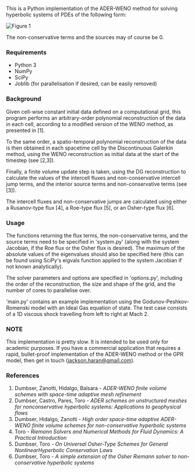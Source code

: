 This is a Python implementation of the ADER-WENO method for solving hyperbolic systems of PDEs of the following form:

![Figure 1](/images/PDEsystem.png)

The non-conservative terms and the sources may of course be 0.

### Requirements

* Python 3
* NumPy
* SciPy
* Joblib (for parallelisation if desired, can be easily removed)

### Background

Given cell-wise constant initial data defined on a computational grid, this program performs an arbitrary-order polynomial reconstruction of the data in each cell, according to a modified version of the WENO method, as presented in [1].

To the same order, a spatio-temporal polynomial reconstruction of the data is then obtained in each spacetime cell by the Discontinuous Galerkin method, using the WENO reconstruction as initial data at the start of the timestep (see [2,3]).

Finally, a finite volume update step is taken, using the DG reconstruction to calculate the values of the intercell fluxes and non-conservative intercell jump terms, and the interior source terms and non-conservative terms (see [3]).

The intercell fluxes and non-conservative jumps are calculated using either a Rusanov-type flux [4], a Roe-type flux [5], or an Osher-type flux [6].

### Usage

The functions returning the flux terms, the non-conservative terms, and the source terms need to be specified in 'system.py' (along with the system Jacobian, if the Roe flux or the Osher flux is desired). The maximum of the absolute values of the eigenvalues should also be specified here (this can be found using SciPy's eigvals function applied to the system Jacobian if not known analytically).

The solver parameters and options are specified in 'options.py', including the order of the reconstruction, the size and shape of the grid, and the number of cores to parallelise over.

'main.py' contains an example implementation using the Godunov-Peshkov-Romenski model with an Ideal Gas equation of state. The test case consists of a 1D viscous shock travelling from left to right at Mach 2.

### NOTE

This implementation is pretty slow. It is intended to be used only for academic purposes. If you have a commercial application that requires a rapid, bullet-proof implementation of the ADER-WENO method or the GPR model, then get in touch (jackson.haran@gmail.com).

### References

1. Dumbser, Zanotti, Hidalgo, Balsara - *ADER-WENO finite volume schemes with space-time adaptive mesh refinement*
2. Dumbser, Castro, Pares, Toro - *ADER schemes on unstructured meshes for nonconservative hyperbolic systems: Applications to geophysical flows*
3. Dumbser, Hidalgo, Zanotti - *High order space-time adaptive ADER-WENO finite volume schemes for non-conservative hyperbolic systems*
4. Toro - *Riemann Solvers and Numerical Methods for Fluid Dynamics: A Practical Introduction*
5. Dumbser, Toro - *On Universal Osher-Type Schemes for General NonlinearHyperbolic Conservation Laws*
6. Dumbser, Toro - *A simple extension of the Osher Riemann solver to non-conservative hyperbolic systems*
